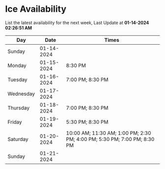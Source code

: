 # Ice Availability

List the latest availability for the next week, Last Update at **01-14-2024 02:26:51 AM**

| Day         | Date        | Times       |
| ----------- | ----------- | ----------- |
|Sunday|01-14-2024||
|Monday|01-15-2024|8:30 PM|
|Tuesday|01-16-2024|7:00 PM; 8:30 PM|
|Wednesday|01-17-2024||
|Thursday|01-18-2024|7:00 PM; 8:30 PM|
|Friday|01-19-2024|5:30 PM; 8:30 PM|
|Saturday|01-20-2024|10:00 AM; 11:30 AM; 1:00 PM; 2:30 PM; 4:00 PM; 5:30 PM; 7:00 PM; 8:30 PM|
|Sunday|01-21-2024||
